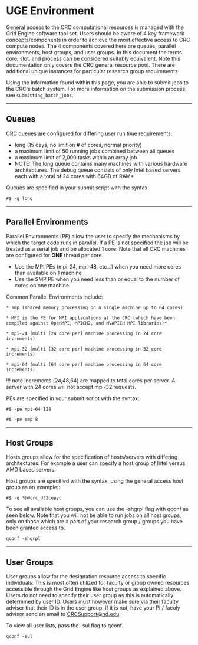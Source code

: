 # UGE Environment

General access to the CRC computational resources is managed with the Grid Engine software tool set. Users should be aware of 4 key framework concepts/components in order to achieve the most effective access to CRC compute nodes. The 4 components covered here are queues, parallel environments, host groups, and user groups. In this document the terms core, slot, and process can be considered suitably equivalent. Note this documentation only covers the CRC general resource pool. There are additional unique instances for particular research group requirements.

Using the information found within this page, you are able to submit jobs to the CRC's batch system. For more information on the submission process, see `submitting_batch_jobs`.

------------------------------------------------------------------------

## Queues

CRC queues are configured for differing user run time requirements:

- long (15 days, no limit on \# of cores, normal priority)
- a maximum limit of 50 running jobs combined between all queues
- a maximum limit of 2,000 tasks within an array job
- NOTE: The long queue contains many machines with various hardware architectures. The debug queue consists of only Intel based servers each with a total of 24 cores with 64GB of RAM\*

Queues are specified in your submit script with the syntax

``` shell
#$ -q long
```

------------------------------------------------------------------------

## Parallel Environments

Parallel Environments (PE) allow the user to specify the mechanisms by which the target code runs in parallel. If a PE is not specified the job will be treated as a serial job and be allocated 1 core. Note that all CRC machines are configured for **ONE** thread per core.

- Use the MPI PEs (mpi-24, mpi-48, etc...) when you need more cores than available on 1 machine
- Use the SMP PE when you need less than or equal to the number of cores on one machine

Common Parallel Environments include:

    * smp (shared memory processing on a single machine up to 64 cores)

    * MPI is the PE for MPI applications at the CRC (which have been compiled against OpenMPI, MPICH2, and MVAPICH MPI libraries)*

    * mpi-24 (multi [24 core per] machine processing in 24 core increments)

    * mpi-32 (multi [32 core per] machine processing in 32 core increments)

    * mpi-64 (multi [64 core per] machine processing in 64 core increments)

!!! note
    Increments (24,48,64) are mapped to total cores per server. A server with 24 cores will not accept mpi-32 requests.

PEs are specified in your submit script with the syntax:

    #$ -pe mpi-64 128

    #$ -pe smp 8

------------------------------------------------------------------------

## Host Groups

Hosts groups allow for the specification of hosts/servers with differing architectures. For example a user can specify a host group of Intel versus AMD based servers.

Host groups are specified with the syntax, using the general access host group as an example::

    #$ -q *@@crc_d32cepyc

To see all available host groups, you can use the -shgrpl flag with qconf as seen below. Note that you will not be able to run jobs on all host groups, only on those which are a part of your research group / groups you have been granted access to.

``` shell
qconf -shgrpl
```

------------------------------------------------------------------------

## User Groups

User groups allow for the designation resource access to specific individuals. This is most often utilized for faculty or group owned resources accessible through the Grid Engine like host groups as explained above. Users do not need to specify their user group as this is automatically determined by user ID. Users must however make sure via their faculty adviser that their ID is in the user group. If it is not, have your PI / faculy advisor send an email to <CRCSupport@nd.edu>.

To view all user lists, pass the -sul flag to qconf.

``` shell
qconf -sul
```
